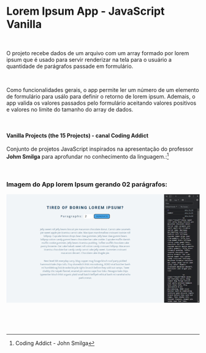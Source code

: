 # Lorem Ipsum App - JavaScript Vanilla   

<br />

O projeto recebe dados de um arquivo com um array formado por lorem ipsum que é usado para servir renderizar na tela para o usuário a quantidade de parágrafos passade em formulário.

<br />

Como funcionalidades gerais, o app permite ler um número de um elemento de formulário para usálo para definir o retorno de lorem ipsum.
Ademais, o app valida os valores passados pelo formulário aceitando valores positivos e valores no limite do tamanho do array de dados.

<br />

#### Vanilla Projects (the 15 Projects) -  canal Coding Addict

Conjunto de projetos JavaScript inspirados na apresentação do professor **Johm Smilga** para aprofundar no conhecimento da linguagem.:[^1]


<br />

### Imagem do App lorem Ipsum gerando 02 parágrafos:

![Imagem do App lorem Ipsum](/public/images/javascript-vanilla-lorem-ipsum-01.png)





<br />


<br />
<br />

[^1]:Coding Addict - John Smilga 

